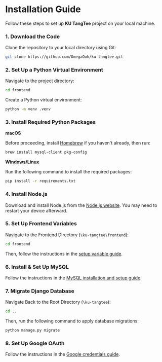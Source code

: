 # Installation Guide


Follow these steps to set up **KU TangTee** project on your local machine.

### 1. Download the Code 
    
Clone the repository to your local directory using Git:

```bash
git clone https://github.com/OmegaOoh/ku-tangtee.git
```

### 2. Set Up a Python Virtual Environment
Navigate to the project directory:

```bash
cd frontend
```

Create a Python virtual environment:

```bash
python -m venv .venv
```

### 3. Install Required Python Packages

**macOS**

Before proceeding, install [Homebrew](https://brew.sh) if you haven't already, then run:


   ```bash
   brew install mysql-client pkg-config
   ```

**Windows/Linux**

Run the following command to install the required packages:

   ```bash
   pip install -r requirements.txt
   ```

### 4. Install Node.js
Download and install Node.js from the [Node.js website](https://nodejs.org/en/download/package-manager). You may need to restart your device afterward.

### 5. Set Up Frontend Variables
Navigate to the Frontend Directory (`\ku-tangtee\frontend`):

   ```bash
   cd frontend
   ```
Then, follow the instructions in the [setup variable guide](./frontend/README.md#setup-variable).

### 6. Install & Set Up MySQL
Follow the instructions in the [MySQL installation and setup guide](./database_guide.md).

### 7. Migrate Django Database
Navigate Back to the Root Directory (`\ku-tangtee`):

   ```bash
   cd ..
   ```

Then, run the following command to apply database migrations:

   ```bash
   python manage.py migrate
   ```

### 8. Set Up Google OAuth
Follow the instructions in the [Google credentials guide](./google_credentials_guide.md).
